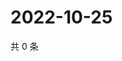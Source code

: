 # 2022-10-25

共 0 条

<!-- BEGIN WEIBO -->
<!-- 最后更新时间 Tue Oct 25 2022 07:06:36 GMT+0800 (China Standard Time) -->

<!-- END WEIBO -->
